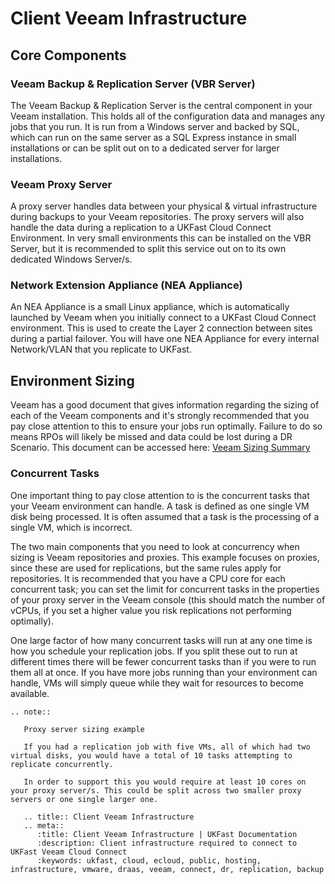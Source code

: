 # Client Veeam Infrastructure

## Core Components

### Veeam Backup & Replication Server (VBR Server)

The Veeam Backup & Replication Server is the central component in your Veeam installation. This holds all of the configuration data and manages any jobs that you run. It is run from a Windows server and backed by SQL, which can run on the same server as a SQL Express instance in small installations or can be split out on to a dedicated server for larger installations. 


### Veeam Proxy Server 

A proxy server handles data between your physical & virtual infrastructure during backups to your Veeam repositories. The proxy servers will also handle the data during a replication to a UKFast Cloud Connect Environment. In very small environments this can be installed on the VBR Server, but it is recommended to split this service out on to its own dedicated Windows Server/s.


### Network Extension Appliance (NEA Appliance)

An NEA Appliance is a small Linux appliance, which is automatically launched by Veeam when you initially connect to a UKFast Cloud Connect environment. This is used to create the Layer 2 connection between sites during a partial failover. You will have one NEA Appliance for every internal Network/VLAN that you replicate to UKFast.


## Environment Sizing 

Veeam has a good document that gives information regarding the sizing of each of the Veeam components and it's strongly recommended that you pay close attention to this to ensure your jobs run optimally. Failure to do so means RPOs will likely be missed and data could be lost during a DR Scenario. This document can be accessed here:  [Veeam Sizing Summary](https://www.veeambp.com/appendix_a_sizing)


### Concurrent Tasks

One important thing to pay close attention to is the concurrent tasks that your Veeam environment can handle. A task is defined as one single VM disk being processed. It is often assumed that a task is the processing of a single VM, which is incorrect.

The two main components that you need to look at concurrency when sizing is Veeam repositories and proxies. This example focuses on proxies, since these are used for replications, but the same rules apply for repositories. It is recommended that you have a CPU core for each concurrent task; you can set the limit for concurrent tasks in the properties of your proxy server in the Veeam console (this should match the number of vCPUs, if you set a higher value you risk replications not performing optimally).

One large factor of how many concurrent tasks will run at any one time is how you schedule your replication jobs. If you split these out to run at different times there will be fewer concurrent tasks than if you were to run them all at once. If you have more jobs running than your environment can handle, VMs will simply queue while they wait for resources to become available.


```eval_rst
.. note::

   Proxy server sizing example

   If you had a replication job with five VMs, all of which had two virtual disks, you would have a total of 10 tasks attempting to replicate concurrently.

   In order to support this you would require at least 10 cores on your proxy server/s. This could be split across two smaller proxy servers or one single larger one.
```

```eval_rst
   .. title:: Client Veeam Infrastructure
   .. meta::
      :title: Client Veeam Infrastructure | UKFast Documentation
      :description: Client infrastructure required to connect to UKFast Veeam Cloud Connect
      :keywords: ukfast, cloud, ecloud, public, hosting, infrastructure, vmware, draas, veeam, connect, dr, replication, backup
```
